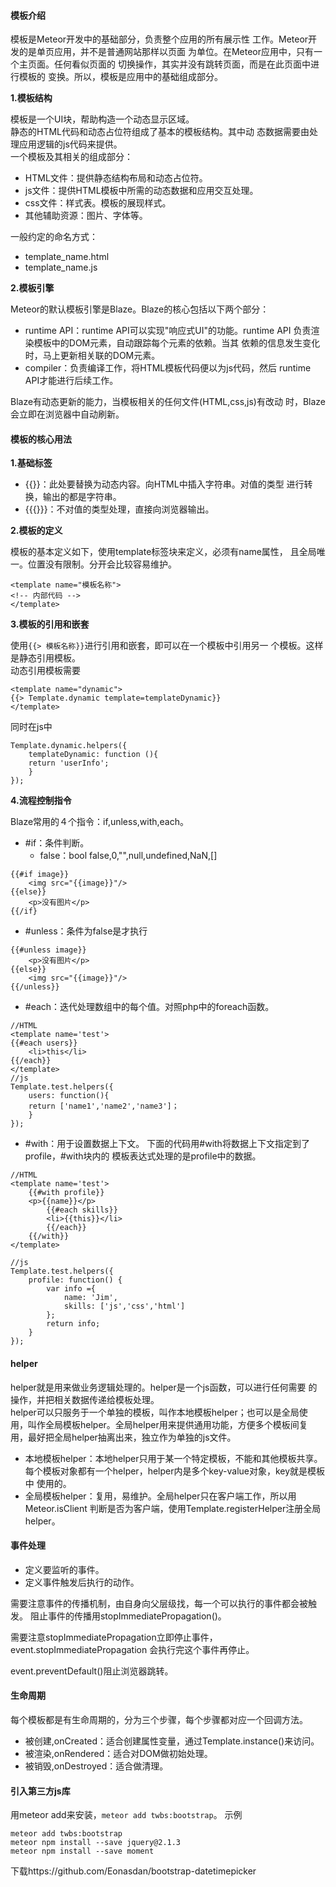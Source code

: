 #### 模板介绍
 模板是Meteor开发中的基础部分，负责整个应用的所有展示性
 工作。Meteor开发的是单页应用，并不是普通网站那样以页面
 为单位。在Meteor应用中，只有一个主页面。任何看似页面的
 切换操作，其实并没有跳转页面，而是在此页面中进行模板的
 变换。所以，模板是应用中的基础组成部分。

**1.模板结构**

模板是一个UI块，帮助构造一个动态显示区域。<br/>
静态的HTML代码和动态占位符组成了基本的模板结构。其中动
态数据需要由处理应用逻辑的js代码来提供。<br/>
一个模板及其相关的组成部分：
- HTML文件：提供静态结构布局和动态占位符。
- js文件：提供HTML模板中所需的动态数据和应用交互处理。
- css文件：样式表。模板的展现样式。
- 其他辅助资源：图片、字体等。

一般约定的命名方式：
- template_name.html
- template_name.js

**2.模板引擎**

Meteor的默认模板引擎是Blaze。Blaze的核心包括以下两个部分：
- runtime API：runtime API可以实现"响应式UI"的功能。runtime
API 负责渲染模板中的DOM元素，自动跟踪每个元素的依赖。当其
依赖的信息发生变化时，马上更新相关联的DOM元素。
- compiler：负责编译工作，将HTML模板代码便以为js代码，然后
runtime API才能进行后续工作。

Blaze有动态更新的能力，当模板相关的任何文件(HTML,css,js)有改动
时，Blaze会立即在浏览器中自动刷新。

#### 模板的核心用法
**1.基础标签**

- {{}}：此处要替换为动态内容。向HTML中插入字符串。对值的类型
进行转换，输出的都是字符串。
- {{{}}}：不对值的类型处理，直接向浏览器输出。

**2.模板的定义**

模板的基本定义如下，使用template标签块来定义，必须有name属性，
且全局唯一。位置没有限制。分开会比较容易维护。
```
<template name="模板名称">
<!-- 内部代码 -->
</template>
```

**3.模板的引用和嵌套**

使用``{{> 模板名称}}``进行引用和嵌套，即可以在一个模板中引用另一
个模板。这样是静态引用模板。<br/>
动态引用模板需要
```
<template name="dynamic">
{{> Template.dynamic template=templateDynamic}}
</template>
```
同时在js中
```
Template.dynamic.helpers({
    templateDynamic: function (){
    return 'userInfo';
    }
});
```

**4.流程控制指令**

Blaze常用的４个指令：if,unless,with,each。
- #if：条件判断。
    - false：bool false,0,"",null,undefined,NaN,[]
```
{{#if image}}
    <img src="{{image}}"/>
{{else}}
    <p>没有图片</p>
{{/if}
```

- #unless：条件为false是才执行
```
{{#unless image}}
    <p>没有图片</p>
{{else}}
    <img src="{{image}}"/>
{{/unless}}
```

- #each：迭代处理数组中的每个值。对照php中的foreach函数。
```
//HTML
<template name='test'>
{{#each users}}
    <li>this</li>
{{/each}}
</template>
//js
Template.test.helpers({
    users: function(){
    return ['name1','name2','name3']；
    }
});
```

- #with：用于设置数据上下文。
下面的代码用#with将数据上下文指定到了profile，#with块内的
模板表达式处理的是profile中的数据。
```
//HTML
<template name='test'>
    {{#with profile}}
    <p>{{name}}</p>
        {{#each skills}}
        <li>{{this}}</li>
        {{/each}}
    {{/with}}
</template>

//js
Template.test.helpers({
    profile: function() {
        var info ={
            name: 'Jim',
            skills: ['js','css','html']
        };
        return info;
    }
});
```

#### helper
helper就是用来做业务逻辑处理的。helper是一个js函数，可以进行任何需要
的操作，并把相关数据传递给模板处理。<br/>
helper可以只服务于一个单独的模板，叫作本地模板helper；也可以是全局使
用，叫作全局模板helper。全局helper用来提供通用功能，方便多个模板间复
用，最好把全局helper抽离出来，独立作为单独的js文件。
- 本地模板helper：本地helper只用于某一个特定模板，不能和其他模板共享。
每个模板对象都有一个helper，helper内是多个key-value对象，key就是模板中
使用的。
- 全局模板helper：复用，易维护。全局helper只在客户端工作，所以用Meteor.isClient
判断是否为客户端，使用Template.registerHelper注册全局helper。

#### 事件处理
- 定义要监听的事件。
- 定义事件触发后执行的动作。

需要注意事件的传播机制，由自身向父层级找，每一个可以执行的事件都会被触发。
阻止事件的传播用stopImmediatePropagation()。

需要注意stopImmediatePropagation立即停止事件，event.stopImmediatePropagation
会执行完这个事件再停止。

event.preventDefault()阻止浏览器跳转。

#### 生命周期
每个模板都是有生命周期的，分为三个步骤，每个步骤都对应一个回调方法。
- 被创建,onCreated：适合创建属性变量，通过Template.instance()来访问。
- 被渲染,onRendered：适合对DOM做初始处理。
- 被销毁,onDestroyed：适合做清理。

#### 引入第三方js库
用meteor add来安装，``meteor add twbs:bootstrap``。
示例
```
meteor add twbs:bootstrap
meteor npm install --save jquery@2.1.3
meteor npm install --save moment
```
下载https://github.com/Eonasdan/bootstrap-datetimepicker


